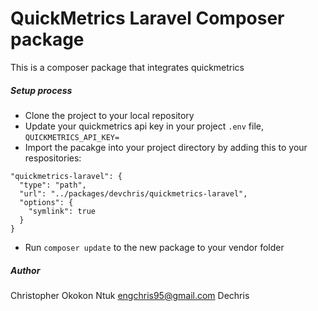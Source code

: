 # QuickMetrics Laravel Composer package
This is a composer package that integrates quickmetrics

##### Setup process
- Clone the project to your local repository
- Update your quickmetrics api key in your project `.env` file, `QUICKMETRICS_API_KEY=`
- Import the pacakge into your project directory by adding this to your respositories:
```
"quickmetrics-laravel": {
  "type": "path",
  "url": "../packages/devchris/quickmetrics-laravel",
  "options": {
    "symlink": true
  }
}
```
- Run `composer update` to the new package to your vendor folder 

##### Author
Christopher Okokon Ntuk <engchris95@gmail.com> Dechris